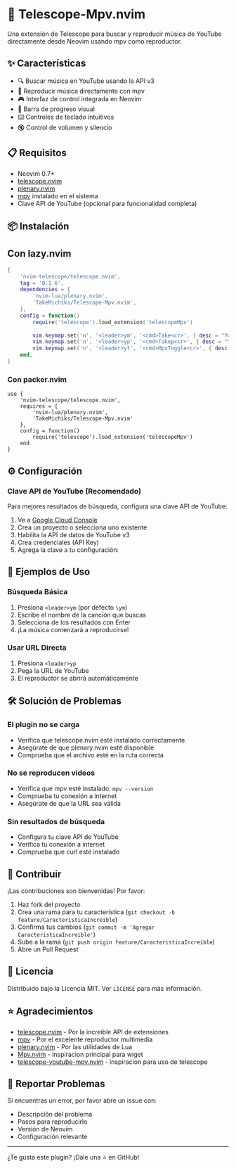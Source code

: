 # 🎵 Telescope-Mpv.nvim

Una extensión de Telescope para buscar y reproducir música de YouTube directamente desde Neovim usando mpv como reproductor.

## ✨ Características

- 🔍 Buscar música en YouTube usando la API v3
- 🎵 Reproducir música directamente con mpv
- 🎮 Interfaz de control integrada en Neovim
- 📱 Barra de progreso visual
- ⌨️ Controles de teclado intuitivos
- 🔇 Control de volumen y silencio

## 📋 Requisitos

- Neovim 0.7+
- [telescope.nvim](https://github.com/nvim-telescope/telescope.nvim)
- [plenary.nvim](https://github.com/nvim-lua/plenary.nvim)
- [mpv](https://mpv.io/) instalado en el sistema
- Clave API de YouTube (opcional para funcionalidad completa)

## 📦 Instalación

## Con lazy.nvim

```lua
{
    'nvim-telescope/telescope.nvim',
    tag = '0.1.6',
    dependencies = {
        'nvim-lua/plenary.nvim',
        'TakeMichiks/Telescope-Mpv.nvim',
    },
    config = function()
        require('telescope').load_extension('telescopeMpv')
        
        vim.keymap.set('n', '<leader>ym', '<cmd>Take<cr>', { desc = "YouTube: Buscar" })
        vim.keymap.set('n', '<leader>yp', '<cmd>Takep<cr>', { desc = "YouTube: Playlist" })
        vim.keymap.set('n', '<leader>yt', '<cmd>MpvToggle<cr>', { desc = "Toggle Player" })
    end,
}
```
### Con packer.nvim
```
use {
    'nvim-telescope/telescope.nvim',
    requires = {
        'nvim-lua/plenary.nvim',
        'TakeMichiks/Telescope-Mpv.nvim'
    },
    config = function()
        require('telescope').load_extension('telescopeMpv')
    end
}
```

## ⚙️ Configuración

### Clave API de YouTube (Recomendado)

Para mejores resultados de búsqueda, configura una clave API de YouTube:

1. Ve a [Google Cloud Console](https://console.cloud.google.com/)
2. Crea un proyecto o selecciona uno existente
3. Habilita la API de datos de YouTube v3
4. Crea credenciales (API Key)
5. Agrega la clave a tu configuración:

## 🎯 Ejemplos de Uso

### Búsqueda Básica
1. Presiona `<leader>ym` (por defecto `\ym`)
2. Escribe el nombre de la canción que buscas
3. Selecciona de los resultados con Enter
4. ¡La música comenzará a reproducirse!

### Usar URL Directa
1. Presiona `<leader>yp`
2. Pega la URL de YouTube
3. El reproductor se abrirá automáticamente

## 🛠️ Solución de Problemas

### El plugin no se carga
- Verifica que telescope.nvim esté instalado correctamente
- Asegúrate de que plenary.nvim esté disponible
- Comprueba que el archivo esté en la ruta correcta

### No se reproducen videos
- Verifica que mpv esté instalado: `mpv --version`
- Comprueba tu conexión a internet
- Asegúrate de que la URL sea válida

### Sin resultados de búsqueda
- Configura tu clave API de YouTube
- Verifica tu conexión a internet
- Comprueba que curl esté instalado

## 🤝 Contribuir

¡Las contribuciones son bienvenidas! Por favor:

1. Haz fork del proyecto
2. Crea una rama para tu característica (`git checkout -b feature/CaracteristicaIncreible`)
3. Confirma tus cambios (`git commit -m 'Agregar CaracteristicaIncreible'`)
4. Sube a la rama (`git push origin feature/CaracteristicaIncreible`)
5. Abre un Pull Request

## 📄 Licencia

Distribuido bajo la Licencia MIT. Ver `LICENSE` para más información.

## ⭐ Agradecimientos

- [telescope.nvim](https://github.com/nvim-telescope/telescope.nvim) - Por la increíble API de extensiones
- [mpv](https://mpv.io/) - Por el excelente reproductor multimedia
- [plenary.nvim](https://github.com/nvim-lua/plenary.nvim) - Por las utilidades de Lua
- [Mpv.nvim](https://github.com/tamton-aquib/mpv.nvim/tree/main) - inspiracion principal para wiget
- [telescope-youtube-mpv.nvim](https://github.com/4542elgh/telescope-youtube-mpv.nvim) - inspiracion para uso de telescope

## 🐛 Reportar Problemas

Si encuentras un error, por favor abre un issue con:
- Descripción del problema
- Pasos para reproducirlo
- Versión de Neovim
- Configuración relevante

---

¿Te gusta este plugin? ¡Dale una ⭐ en GitHub!
